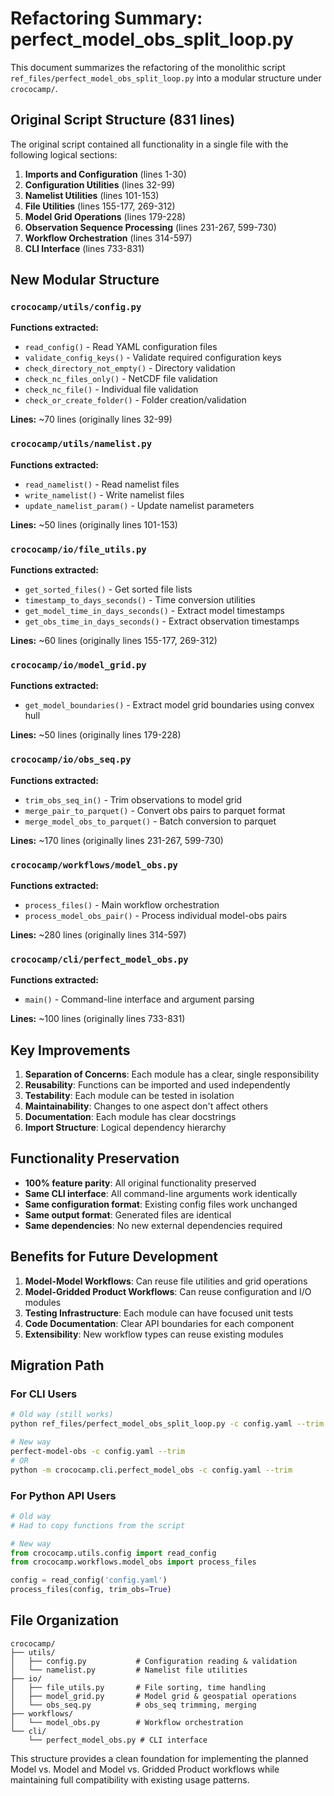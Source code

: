 # Refactoring Summary: perfect_model_obs_split_loop.py

This document summarizes the refactoring of the monolithic script `ref_files/perfect_model_obs_split_loop.py` into a modular structure under `crococamp/`.

## Original Script Structure (831 lines)

The original script contained all functionality in a single file with the following logical sections:

1. **Imports and Configuration** (lines 1-30)
2. **Configuration Utilities** (lines 32-99)  
3. **Namelist Utilities** (lines 101-153)
4. **File Utilities** (lines 155-177, 269-312)
5. **Model Grid Operations** (lines 179-228)
6. **Observation Sequence Processing** (lines 231-267, 599-730)
7. **Workflow Orchestration** (lines 314-597)
8. **CLI Interface** (lines 733-831)

## New Modular Structure

### `crococamp/utils/config.py` 
**Functions extracted:**
- `read_config()` - Read YAML configuration files
- `validate_config_keys()` - Validate required configuration keys
- `check_directory_not_empty()` - Directory validation
- `check_nc_files_only()` - NetCDF file validation  
- `check_nc_file()` - Individual file validation
- `check_or_create_folder()` - Folder creation/validation

**Lines:** ~70 lines (originally lines 32-99)

### `crococamp/utils/namelist.py`
**Functions extracted:**
- `read_namelist()` - Read namelist files
- `write_namelist()` - Write namelist files  
- `update_namelist_param()` - Update namelist parameters

**Lines:** ~50 lines (originally lines 101-153)

### `crococamp/io/file_utils.py`
**Functions extracted:**
- `get_sorted_files()` - Get sorted file lists
- `timestamp_to_days_seconds()` - Time conversion utilities
- `get_model_time_in_days_seconds()` - Extract model timestamps
- `get_obs_time_in_days_seconds()` - Extract observation timestamps

**Lines:** ~60 lines (originally lines 155-177, 269-312)

### `crococamp/io/model_grid.py`
**Functions extracted:**
- `get_model_boundaries()` - Extract model grid boundaries using convex hull

**Lines:** ~50 lines (originally lines 179-228)

### `crococamp/io/obs_seq.py`
**Functions extracted:**
- `trim_obs_seq_in()` - Trim observations to model grid
- `merge_pair_to_parquet()` - Convert obs pairs to parquet format
- `merge_model_obs_to_parquet()` - Batch conversion to parquet

**Lines:** ~170 lines (originally lines 231-267, 599-730)

### `crococamp/workflows/model_obs.py`
**Functions extracted:**
- `process_files()` - Main workflow orchestration
- `process_model_obs_pair()` - Process individual model-obs pairs

**Lines:** ~280 lines (originally lines 314-597)

### `crococamp/cli/perfect_model_obs.py`
**Functions extracted:**
- `main()` - Command-line interface and argument parsing

**Lines:** ~100 lines (originally lines 733-831)

## Key Improvements

1. **Separation of Concerns**: Each module has a clear, single responsibility
2. **Reusability**: Functions can be imported and used independently
3. **Testability**: Each module can be tested in isolation
4. **Maintainability**: Changes to one aspect don't affect others
5. **Documentation**: Each module has clear docstrings
6. **Import Structure**: Logical dependency hierarchy

## Functionality Preservation

- **100% feature parity**: All original functionality preserved
- **Same CLI interface**: All command-line arguments work identically
- **Same configuration format**: Existing config files work unchanged
- **Same output format**: Generated files are identical
- **Same dependencies**: No new external dependencies required

## Benefits for Future Development

1. **Model-Model Workflows**: Can reuse file utilities and grid operations
2. **Model-Gridded Product Workflows**: Can reuse configuration and I/O modules
3. **Testing Infrastructure**: Each module can have focused unit tests
4. **Code Documentation**: Clear API boundaries for each component
5. **Extensibility**: New workflow types can reuse existing modules

## Migration Path

### For CLI Users
```bash
# Old way (still works)
python ref_files/perfect_model_obs_split_loop.py -c config.yaml --trim

# New way
perfect-model-obs -c config.yaml --trim
# OR
python -m crococamp.cli.perfect_model_obs -c config.yaml --trim
```

### For Python API Users
```python
# Old way
# Had to copy functions from the script

# New way
from crococamp.utils.config import read_config
from crococamp.workflows.model_obs import process_files

config = read_config('config.yaml')
process_files(config, trim_obs=True)
```

## File Organization

```
crococamp/
├── utils/
│   ├── config.py           # Configuration reading & validation
│   └── namelist.py         # Namelist file utilities
├── io/
│   ├── file_utils.py       # File sorting, time handling
│   ├── model_grid.py       # Model grid & geospatial operations
│   └── obs_seq.py          # obs_seq trimming, merging
├── workflows/
│   └── model_obs.py        # Workflow orchestration
└── cli/
    └── perfect_model_obs.py # CLI interface
```

This structure provides a clean foundation for implementing the planned Model vs. Model and Model vs. Gridded Product workflows while maintaining full compatibility with existing usage patterns.